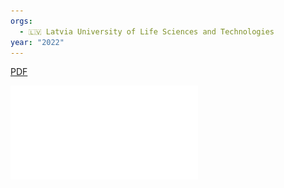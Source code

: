 ```yaml
---
orgs:
  - 🇱🇻 Latvia University of Life Sciences and Technologies
year: "2022"
---
```


[PDF](pdfs/AR2022_047_Zacepins_V_doi_017.pdf)

![](pdfs/AR2022_047_Zacepins_V_doi_017.pdf)